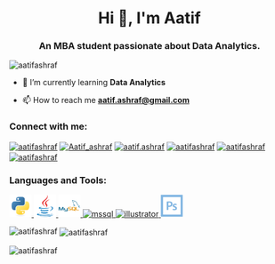 <!--### Hi there 👋


**aatifashraf/aatifashraf** is a ✨ _special_ ✨ repository because its `README.md` (this file) appears on your GitHub profile.

Here are some ideas to get you started:

- 🔭 I’m currently working on ...
- 🌱 I’m currently learning ...
- 👯 I’m looking to collaborate on ...
- 🤔 I’m looking for help with ...
- 💬 Ask me about ...
- 📫 How to reach me: ...
- 😄 Pronouns: ...
- ⚡ Fun fact: ...
-->

<h1 align="center">Hi 👋, I'm Aatif</h1>
<h3 align="center">An MBA student passionate about Data Analytics.</h3>

<p align="left"> <img src="https://komarev.com/ghpvc/?username=aatifashraf&label=Profile%20views&color=0080c0&style=flat-square" alt="aatifashraf" /> </p>

- 🌱 I’m currently learning **Data Analytics**

- 📫 How to reach me **aatif.ashraf@gmail.com**

<h3 align="left">Connect with me:</h3>
<p align="left">
<a href="https://linkedin.com/in/aatifashraf" target="blank"><img align="center" src="https://raw.githubusercontent.com/rahuldkjain/github-profile-readme-generator/master/src/images/icons/Social/linked-in-alt.svg" alt="aatifashraf" height="30" width="40" /></a>
<a href="https://twitter.com/aatif_ashraf" target="blank"><img align="center" src="https://raw.githubusercontent.com/rahuldkjain/github-profile-readme-generator/master/src/images/icons/Social/twitter.svg" alt="Aatif_ashraf" height="30" width="40" /></a>
<a href="https://instagram.com/aatif.ashraf" target="blank"><img align="center" src="https://raw.githubusercontent.com/rahuldkjain/github-profile-readme-generator/master/src/images/icons/Social/instagram.svg" alt="aatif.ashraf" height="30" width="40" /></a>
<a href="https://fb.com/aatifashraf" target="blank"><img align="center" src="https://raw.githubusercontent.com/rahuldkjain/github-profile-readme-generator/master/src/images/icons/Social/facebook.svg" alt="aatifashraf" height="30" width="40" /></a>
<a href="https://www.behance.net/aatifashraf" target="blank"><img align="center" src="https://raw.githubusercontent.com/rahuldkjain/github-profile-readme-generator/master/src/images/icons/Social/behance.svg" alt="aatifashraf" height="30" width="40" /></a>
<a href="https://kaggle.com/aatifashraf" target="blank"><img align="center" src="https://raw.githubusercontent.com/rahuldkjain/github-profile-readme-generator/master/src/images/icons/Social/kaggle.svg" alt="aatifashraf" height="30" width="40" /></a>
</p>

<h3 align="left">Languages and Tools:</h3>
<p align="left"> <a href="https://www.python.org" target="_blank"> <img src="https://raw.githubusercontent.com/devicons/devicon/master/icons/python/python-original.svg" alt="python" width="40" height="40"/> </a> <a href="https://www.java.com" target="_blank"> <img src="https://raw.githubusercontent.com/devicons/devicon/master/icons/java/java-original.svg" alt="java" width="40" height="40"/> </a> <a href="https://www.mysql.com/" target="_blank"> <img src="https://raw.githubusercontent.com/devicons/devicon/master/icons/mysql/mysql-original-wordmark.svg" alt="mysql" width="40" height="40"/> </a> <a href="https://www.microsoft.com/en-us/sql-server" target="_blank"> <img src="https://www.svgrepo.com/show/303229/microsoft-sql-server-logo.svg" alt="mssql" width="40" height="40"/> </a> <a href="https://www.adobe.com/in/products/illustrator.html" target="_blank"> <img src="https://www.vectorlogo.zone/logos/adobe_illustrator/adobe_illustrator-icon.svg" alt="illustrator" width="40" height="40"/> </a> <a href="https://www.photoshop.com/en" target="_blank"> <img src="https://raw.githubusercontent.com/devicons/devicon/master/icons/photoshop/photoshop-line.svg" alt="photoshop" width="40" height="40"/> </a> </p>

<p><img align="left" src="https://github-readme-stats.vercel.app/api/top-langs?username=aatifashraf&show_icons=true&theme=tokyonight&locale=en&layout=compact" alt="aatifashraf" /></p>

<p>&nbsp;<img align="center" src="https://github-readme-stats.vercel.app/api?username=aatifashraf&show_icons=true&theme=tokyonight&locale=en" alt="aatifashraf" /></p>

<p><img align="center" src="https://github-readme-streak-stats.herokuapp.com/?user=aatifashraf&" alt="aatifashraf" /></p>
